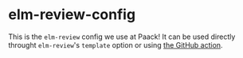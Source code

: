 # elm-review-config

This is the `elm-review` config we use at Paack! It can be used directly throught `elm-review`'s `template` option or using [the GitHub action](https://github.com/PaackEng/elm-validate-action).

